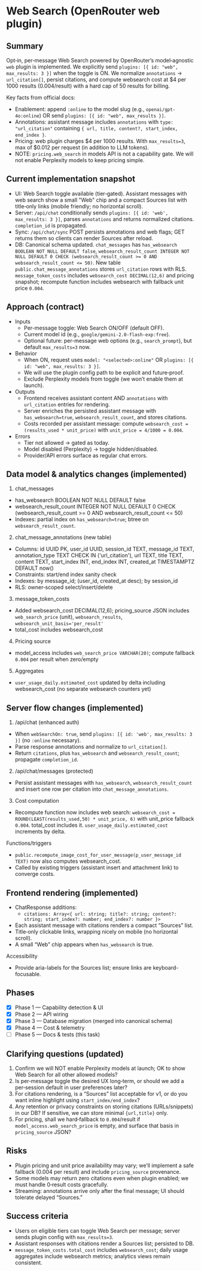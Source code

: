 # Web Search (OpenRouter web plugin)

## Summary

Opt‑in, per‑message Web Search powered by OpenRouter’s model‑agnostic `web` plugin is implemented. We explicitly send `plugins: [{ id: "web", max_results: 3 }]` when the toggle is ON. We normalize `annotations` → `url_citation[]`, persist citations, and compute websearch cost at $4 per 1000 results (0.004/result) with a hard cap of 50 results for billing.

Key facts from official docs:

- Enablement: append `:online` to the model slug (e.g., `openai/gpt-4o:online`) OR send `plugins: [{ id: "web", max_results }]`.
- Annotations: assistant message includes `annotations` with `type: "url_citation"` containing `{ url, title, content?, start_index, end_index }`.
- Pricing: web plugin charges $4 per 1000 results. With `max_results=3`, max of $0.012 per request (in addition to LLM tokens).
- NOTE: `pricing.web_search` in models API is not a capability gate. We will not enable Perplexity models to keep pricing simple.

## Current implementation snapshot

- UI: Web Search toggle available (tier‑gated). Assistant messages with web search show a small "Web" chip and a compact Sources list with title‑only links (mobile friendly; no horizontal scroll).
- Server: `/api/chat` conditionally sends `plugins: [{ id: 'web', max_results: 3 }]`, parses `annotations` and returns normalized citations. `completion_id` is propagated.
- Sync: `/api/chat/sync` POST persists annotations and web flags; GET returns them so clients can render Sources after reload.
- DB: Canonical schema updated. `chat_messages` has `has_websearch BOOLEAN NOT NULL DEFAULT false`, `websearch_result_count INTEGER NOT NULL DEFAULT 0 CHECK (websearch_result_count >= 0 AND websearch_result_count <= 50)`. New table `public.chat_message_annotations` stores `url_citation` rows with RLS. `message_token_costs` includes `websearch_cost DECIMAL(12,6)` and pricing snapshot; recompute function includes websearch with fallback unit price `0.004`.

## Approach (contract)

- Inputs
  - Per-message toggle: Web Search ON/OFF (default OFF).
  - Current model id (e.g., `google/gemini-2.0-flash-exp:free`).
  - Optional future: per-message web options (e.g., `search_prompt`), but default `max_results=3` now.
- Behavior
  - When ON, request uses `model: "<selected>:online"` OR `plugins: [{ id: "web", max_results: 3 }]`.
  - We will use the plugin config path to be explicit and future‑proof.
  - Exclude Perplexity models from toggle (we won’t enable them at launch).
- Outputs
  - Frontend receives assistant content AND `annotations` with `url_citation` entries for rendering.
  - Server enriches the persisted assistant message with `has_websearch=true`, `websearch_result_count`, and stores citations.
  - Costs recorded per assistant message: compute `websearch_cost = (results_used * unit_price)` with `unit_price = 4/1000 = 0.004`.
- Errors
  - Tier not allowed → gated as today.
  - Model disabled (Perplexity) → toggle hidden/disabled.
  - Provider/API errors surface as regular chat errors.

## Data model & analytics changes (implemented)

1. chat_messages

- has_websearch BOOLEAN NOT NULL DEFAULT false
- websearch_result_count INTEGER NOT NULL DEFAULT 0 CHECK (websearch_result_count >= 0 AND websearch_result_count <= 50)
- Indexes: partial index on `has_websearch=true`; btree on `websearch_result_count`.

2. chat_message_annotations (new table)

- Columns: id UUID PK, user_id UUID, session_id TEXT, message_id TEXT, annotation_type TEXT CHECK IN ('url_citation'), url TEXT, title TEXT, content TEXT, start_index INT, end_index INT, created_at TIMESTAMPTZ DEFAULT now()
- Constraints: start/end index sanity check
- Indexes: by message_id; (user_id, created_at desc); by session_id
- RLS: owner‑scoped select/insert/delete

3. message_token_costs

- Added websearch_cost DECIMAL(12,6); pricing_source JSON includes `web_search_price` (unit), `websearch_results`, `websearch_unit_basis='per_result'`
- total_cost includes websearch_cost

4. Pricing source

- model_access includes `web_search_price VARCHAR(20)`; compute fallback `0.004` per result when zero/empty

5. Aggregates

- `user_usage_daily.estimated_cost` updated by delta including websearch_cost (no separate websearch counters yet)

## Server flow changes (implemented)

1. /api/chat (enhanced auth)

- When `webSearchOn: true`, send `plugins: [{ id: 'web', max_results: 3 }]` (no `:online` necessary).
- Parse response annotations and normalize to `url_citation[]`.
- Return `citations`, plus `has_websearch` and `websearch_result_count`; propagate `completion_id`.

2. /api/chat/messages (protected)

- Persist assistant messages with `has_websearch`, `websearch_result_count` and insert one row per citation into `chat_message_annotations`.

3. Cost computation

- Recompute function now includes web search: `websearch_cost = ROUND(LEAST(results_used,50) * unit_price, 6)` with unit_price fallback `0.004`. total_cost includes it. `user_usage_daily.estimated_cost` increments by delta.

Functions/triggers

- `public.recompute_image_cost_for_user_message(p_user_message_id TEXT)` now also computes websearch_cost.
- Called by existing triggers (assistant insert and attachment link) to converge costs.

## Frontend rendering (implemented)

- ChatResponse additions:
  - `citations: Array<{ url: string; title?: string; content?: string; start_index?: number; end_index?: number }>`
- Each assistant message with citations renders a compact “Sources” list.
- Title‑only clickable links, wrapping nicely on mobile (no horizontal scroll).
- A small “Web” chip appears when `has_websearch` is true.

Accessibility

- Provide aria-labels for the Sources list; ensure links are keyboard-focusable.

## Phases

- [x] Phase 1 — Capability detection & UI
- [x] Phase 2 — API wiring
- [x] Phase 3 — Database migration (merged into canonical schema)
- [x] Phase 4 — Cost & telemetry
- [ ] Phase 5 — Docs & tests (this task)

## Clarifying questions (updated)

1. Confirm we will NOT enable Perplexity models at launch; OK to show Web Search for all other allowed models?
2. Is per‑message toggle the desired UX long‑term, or should we add a per‑session default in user preferences later?
3. For citations rendering, is a “Sources” list acceptable for v1, or do you want inline highlight using `start_index/end_index`?
4. Any retention or privacy constraints on storing citations (URLs/snippets) in our DB? If sensitive, we can store minimal `{url,title}` only.
5. For pricing, shall we hard‑fallback to `0.004`/result if `model_access.web_search_price` is empty, and surface that basis in `pricing_source` JSON?

## Risks

- Plugin pricing and unit price availability may vary; we’ll implement a safe fallback (0.004 per result) and include `pricing_source` provenance.
- Some models may return zero citations even when plugin enabled; we must handle 0‑result costs gracefully.
- Streaming: annotations arrive only after the final message; UI should tolerate delayed “Sources.”

## Success criteria

- Users on eligible tiers can toggle Web Search per message; server sends plugin config with `max_results=3`.
- Assistant responses with citations render a Sources list; persisted to DB.
- `message_token_costs.total_cost` includes `websearch_cost`; daily usage aggregates include websearch metrics; analytics views remain consistent.
